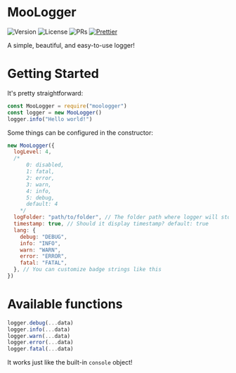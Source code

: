 # MooLogger

![Version](https://img.shields.io/github/package-json/v/LittleCow-moo/MooLogger?logo=github&style=for-the-badge)
![License](https://img.shields.io/github/license/LittleCow-moo/MooLogger?style=for-the-badge&logo=github)
![PRs](https://img.shields.io/github/issues-pr-raw/LittleCow-moo/MooLogger?logo=github&style=for-the-badge)
[![Prettier](https://img.shields.io/badge/Code_Style-Prettier-ff69b4.svg?style=for-the-badge)](https://github.com/prettier/prettier)

A simple, beautiful, and easy-to-use logger!

# Getting Started

It's pretty straightforward:

```js
const MooLogger = require("moologger")
const logger = new MooLogger()
logger.info("Hello world!")
```

Some things can be configured in the constructor:

```js
new MooLogger({
  logLevel: 4,
  /*
      0: disabled,
      1: fatal,
      2: error,
      3: warn,
      4: info,
      5: debug,
      default: 4
    */
  logFolder: "path/to/folder", // The folder path where logger will store logs, default: logs
  timestamp: true, // Should it display timestamp? default: true
  lang: {
    debug: "DEBUG",
    info: "INFO",
    warn: "WARN",
    error: "ERROR",
    fatal: "FATAL",
  }, // You can customize badge strings like this
})
```

# Available functions

```js
logger.debug(...data)
logger.info(...data)
logger.warn(...data)
logger.error(...data)
logger.fatal(...data)
```

It works just like the built-in `console` object!
